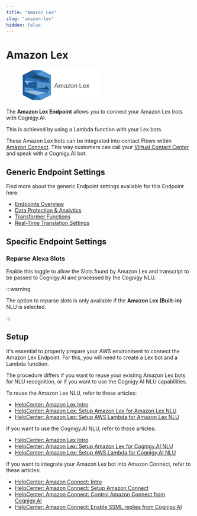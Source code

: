 ```yaml
---
title: "Amazon Lex" 
slug: "amazon-lex" 
hidden: false 
---
```


# Amazon Lex

<figure>
  <img class="image-center" src="../../../../static/img/_assets/ai/deploy/endpoint-reference/amazon-lex.jpg" width="50%" />
</figure>

The **Amazon Lex Endpoint** allows you to connect your Amazon Lex bots with Cognigy.AI.

This is achieved by using a Lambda function with your Lex bots.

These Amazon Lex bots can be integrated into contact Flows within [Amazon Connect](https://aws.amazon.com/pm/connect). This way customers can call your [Virtual Contact Center](https://aws.amazon.com/connect/remote-agent) and speak with a Cognigy.AI bot.

## Generic Endpoint Settings

Find more about the generic Endpoint settings available for this Endpoint here:

- [Endpoints Overview](../endpoints/overview.md) 
- [Data Protection & Analytics](../endpoints/data-protection-and-analytics.md)
- [Transformer Functions](../endpoints/transformers/transformers.md)
- [Real-Time Translation Settings](../endpoints/real-time-translation-settings.md)  

## Specific Endpoint Settings

### Reparse Alexa Slots

Enable this toggle to allow the Slots found by Amazon Lex and transcript to be passed to Cognigy.AI and processed by the Cognigy NLU.

:::warning

  The option to reparse slots is only available
  if the **Amazon Lex (Built-in)** NLU is selected.

:::

## Setup 

It's essential to properly prepare your AWS environment to connect the Amazon Lex Endpoint. For this, you will need to create a Lex bot and a Lambda function. 

The procedure differs if you want to reuse your existing Amazon Lex bots for NLU recognition, or if you want to use the Cognigy.AI NLU capabilities.  

To reuse the Amazon Lex NLU, refer to these articles: 

- [HelpCenter: Amazon Lex Intro](https://support.cognigy.com/hc/en-us/articles/6229744711964)
- [HelpCenter: Amazon Lex: Setup Amazon Lex for Amazon Lex NLU](https://support.cognigy.com/hc/en-us/articles/6229640404636)
- [HelpCenter: Amazon Lex: Setup AWS Lambda for Amazon Lex NLU](https://support.cognigy.com/hc/en-us/articles/6229644597020)

If you want to use the Cognigy.AI NLU, refer to these articles: 

- [HelpCenter: Amazon Lex Intro](https://support.cognigy.com/hc/en-us/articles/6229744711964)
- [HelpCenter: Amazon Lex: Setup Amazon Lex for Cognigy.AI NLU](https://support.cognigy.com/hc/en-us/articles/6229658502812)
- [HelpCenter: Amazon Lex: Setup AWS Lambda for Cognigy.AI NLU](https://support.cognigy.com/hc/en-us/articles/6229661373084)

If you want to integrate your Amazon Lex bot into Amazon Connect, refer to these articles: 

- [HelpCenter: Amazon Connect: Intro](https://support.cognigy.com/hc/en-us/articles/6229662732444)
- [HelpCenter: Amazon Connect: Setup Amazon Connect](https://support.cognigy.com/hc/en-us/articles/6229664156060)
- [HelpCenter: Amazon Connect: Control Amazon Connect from Cognigy.AI](https://support.cognigy.com/hc/en-us/articles/6229683335196)
- [HelpCenter: Amazon Connect: Enable SSML replies from Cognigy.AI](https://support.cognigy.com/hc/en-us/articles/6229684421916) 